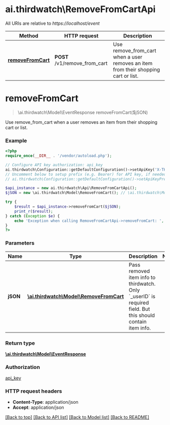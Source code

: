 # ai.thirdwatch\RemoveFromCartApi

All URIs are relative to *https://localhost/event*

Method | HTTP request | Description
------------- | ------------- | -------------
[**removeFromCart**](RemoveFromCartApi.md#removeFromCart) | **POST** /v1/remove_from_cart | Use remove_from_cart when a user removes an item from their shopping cart or list.


# **removeFromCart**
> \ai.thirdwatch\Model\EventResponse removeFromCart($jSON)

Use remove_from_cart when a user removes an item from their shopping cart or list.

### Example
```php
<?php
require_once(__DIR__ . '/vendor/autoload.php');

// Configure API key authorization: api_key
ai.thirdwatch\Configuration::getDefaultConfiguration()->setApiKey('X-THIRDWATCH-API-KEY', 'YOUR_API_KEY');
// Uncomment below to setup prefix (e.g. Bearer) for API key, if needed
// ai.thirdwatch\Configuration::getDefaultConfiguration()->setApiKeyPrefix('X-THIRDWATCH-API-KEY', 'Bearer');

$api_instance = new ai.thirdwatch\Api\RemoveFromCartApi();
$jSON = new \ai.thirdwatch\Model\RemoveFromCart(); // \ai.thirdwatch\Model\RemoveFromCart | Pass removed item info to thirdwatch. Only `_userID` is required field. But this should contain item info.

try {
    $result = $api_instance->removeFromCart($jSON);
    print_r($result);
} catch (Exception $e) {
    echo 'Exception when calling RemoveFromCartApi->removeFromCart: ', $e->getMessage(), PHP_EOL;
}
?>
```

### Parameters

Name | Type | Description  | Notes
------------- | ------------- | ------------- | -------------
 **jSON** | [**\ai.thirdwatch\Model\RemoveFromCart**](../Model/RemoveFromCart.md)| Pass removed item info to thirdwatch. Only &#x60;_userID&#x60; is required field. But this should contain item info. |

### Return type

[**\ai.thirdwatch\Model\EventResponse**](../Model/EventResponse.md)

### Authorization

[api_key](../../README.md#api_key)

### HTTP request headers

 - **Content-Type**: application/json
 - **Accept**: application/json

[[Back to top]](#) [[Back to API list]](../../README.md#documentation-for-api-endpoints) [[Back to Model list]](../../README.md#documentation-for-models) [[Back to README]](../../README.md)

